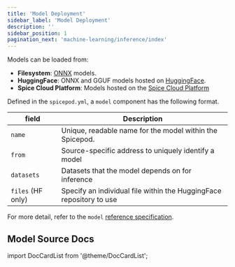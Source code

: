 ```yaml
---
title: 'Model Deployment'
sidebar_label: 'Model Deployment'
description: ''
sidebar_position: 1
pagination_next: 'machine-learning/inference/index'
---
```


Models can be loaded from:

- **Filesystem**: [ONNX](https://onnx.ai) models.
- **HuggingFace**: ONNX and GGUF models hosted on [HuggingFace](https://huggingface.co).
- **Spice Cloud Platform**: Models hosted on the [Spice Cloud Platform](https://docs.spice.ai)

Defined in the `spicepod.yml`, a `model` component has the following format.

| field             | Description                                                         |
| ----------------- | ------------------------------------------------------------------- |
| `name`            | Unique, readable name for the model within the Spicepod.            |
| `from`            | Source-specific address to uniquely identify a model                |
| `datasets`        | Datasets that the model depends on for inference                    |
| `files` (HF only) | Specify an individual file within the HuggingFace repository to use |

For more detail, refer to the `model` [reference specification](../../reference/spicepod/models.md).

## Model Source Docs

import DocCardList from '@theme/DocCardList';

<DocCardList />
